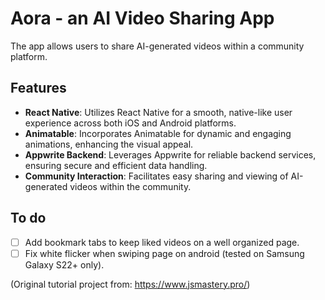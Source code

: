 # Aora - an AI Video Sharing App

The app allows users to share AI-generated videos within a community platform.

## Features

- **React Native**: Utilizes React Native for a smooth, native-like user experience across both iOS and Android platforms.
- **Animatable**: Incorporates Animatable for dynamic and engaging animations, enhancing the visual appeal.
- **Appwrite Backend**: Leverages Appwrite for reliable backend services, ensuring secure and efficient data handling.
- **Community Interaction**: Facilitates easy sharing and viewing of AI-generated videos within the community.

## To do 

- &#9744; Add bookmark tabs to keep liked videos on a well organized page.
- &#9744; Fix white flicker when swiping page on android (tested on Samsung Galaxy S22+ only).

(Original tutorial project from: https://www.jsmastery.pro/)
